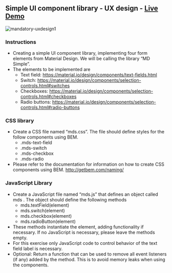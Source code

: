 ## Simple UI component library - UX design - [Live Demo]( https://truptigaonkar.github.io/mandatory-uxdesign1/)
![mandatory-uxdesign1](https://user-images.githubusercontent.com/14937374/79747843-af2c8c80-830c-11ea-97d0-0ca58b73c662.gif)

### Instructions
* Creating a simple UI component library, implementing four form elements from Material Design. We will be calling the library “MD Simple”.
* The elements to be implemented are
  * Text field: https://material.io/design/components/text-fields.html
  * Switch: https://material.io/design/components/selection-controls.html#switches
  * Checkboxes: https://material.io/design/components/selection-controls.html#checkboxes
  * Radio buttons: https://material.io/design/components/selection-controls.html#radio-buttons
### CSS library
* Create a CSS file named “mds.css”. The file should define styles for the follow components using BEM.
  * .mds-text-field
  * .mds-switch
  * .mds-checkbox
  * .mds-radio
* Please refer to the documentation for information on how to create CSS components using BEM. http://getbem.com/naming/
### JavaScript Library
* Create a JavaScript file named “mds.js” that defines an object called mds . The object should define the following methods
  * mds.textField(element)
  * mds.switch(element)
  * mds.checkbox(element)
  * mds.radioButton(element)
* These methods instantiate the element, adding functionality if necessary. If no JavaScript is necessary, please leave the methods empty.
* For this exercise only JavaScript code to control behavior of the text field label is necessary.
* Optional: Return a function that can be used to remove all event listeners (if any) added by the method.
This is to avoid memory leaks when using the components.






